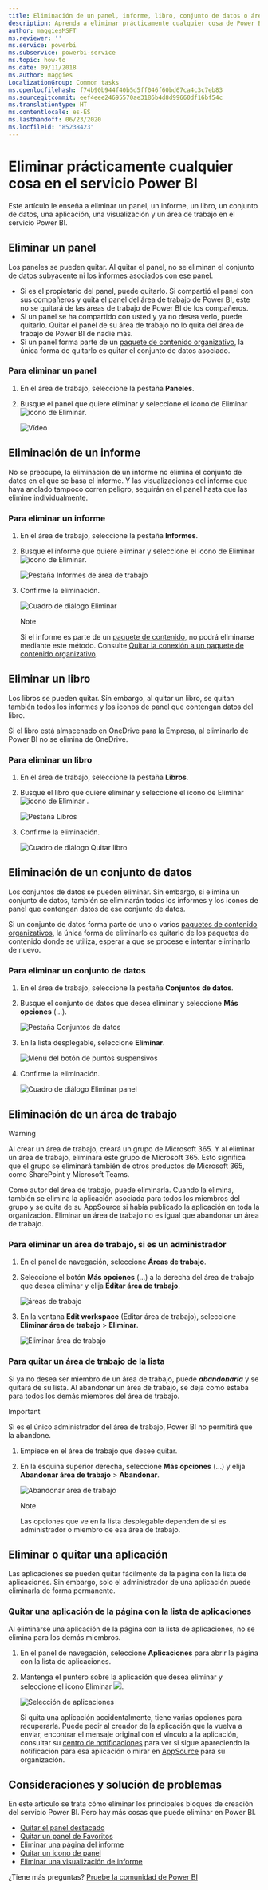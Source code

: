 ```yaml
---
title: Eliminación de un panel, informe, libro, conjunto de datos o área de trabajo
description: Aprenda a eliminar prácticamente cualquier cosa de Power BI
author: maggiesMSFT
ms.reviewer: ''
ms.service: powerbi
ms.subservice: powerbi-service
ms.topic: how-to
ms.date: 09/11/2018
ms.author: maggies
LocalizationGroup: Common tasks
ms.openlocfilehash: f74b90b944f40b5d5ff046f60bd67ca4c3c7eb83
ms.sourcegitcommit: eef4eee24695570ae3186b4d8d99660df16bf54c
ms.translationtype: HT
ms.contentlocale: es-ES
ms.lasthandoff: 06/23/2020
ms.locfileid: "85238423"
---
```

# <a name="delete-almost-anything-in-power-bi-service"></a>Eliminar prácticamente cualquier cosa en el servicio Power BI
Este artículo le enseña a eliminar un panel, un informe, un libro, un conjunto de datos, una aplicación, una visualización y un área de trabajo en el servicio Power BI.

## <a name="delete-a-dashboard"></a>Eliminar un panel
Los paneles se pueden quitar. Al quitar el panel, no se eliminan el conjunto de datos subyacente ni los informes asociados con ese panel.

* Si es el propietario del panel, puede quitarlo. Si compartió el panel con sus compañeros y quita el panel del área de trabajo de Power BI, este no se quitará de las áreas de trabajo de Power BI de los compañeros.
* Si un panel se ha compartido con usted y ya no desea verlo, puede quitarlo.  Quitar el panel de su área de trabajo no lo quita del área de trabajo de Power BI de nadie más.
* Si un panel forma parte de un [paquete de contenido organizativo](../collaborate-share/service-organizational-content-pack-disconnect.md), la única forma de quitarlo es quitar el conjunto de datos asociado.

### <a name="to-delete-a-dashboard"></a>Para eliminar un panel
1. En el área de trabajo, seleccione la pestaña **Paneles**.
2. Busque el panel que quiere eliminar y seleccione el icono de Eliminar ![icono de Eliminar](media/service-delete/power-bi-delete-icon.png).

    ![Vídeo](media/service-delete/power-bi-delete-dash.gif)

## <a name="delete-a-report"></a>Eliminación de un informe
No se preocupe, la eliminación de un informe no elimina el conjunto de datos en el que se basa el informe.  Y las visualizaciones del informe que haya anclado tampoco corren peligro, seguirán en el panel hasta que las elimine individualmente.

### <a name="to-delete-a-report"></a>Para eliminar un informe
1. En el área de trabajo, seleccione la pestaña **Informes**.
2. Busque el informe que quiere eliminar y seleccione el icono de Eliminar   ![icono de Eliminar](media/service-delete/power-bi-delete-icon.png).   

    ![Pestaña Informes de área de trabajo](media/service-delete/power-bi-delete-reportnew.png)
3. Confirme la eliminación.

   ![Cuadro de diálogo Eliminar](media/service-delete/power-bi-delete-report.png)

   > [!NOTE]
   > Si el informe es parte de un [paquete de contenido](../collaborate-share/service-organizational-content-pack-introduction.md), no podrá eliminarse mediante este método.  Consulte [Quitar la conexión a un paquete de contenido organizativo](../collaborate-share/service-organizational-content-pack-disconnect.md).
   >
   >

## <a name="delete-a-workbook"></a>Eliminar un libro
Los libros se pueden quitar. Sin embargo, al quitar un libro, se quitan también todos los informes y los iconos de panel que contengan datos del libro.

Si el libro está almacenado en OneDrive para la Empresa, al eliminarlo de Power BI no se elimina de OneDrive.

### <a name="to-delete-a-workbook"></a>Para eliminar un libro
1. En el área de trabajo, seleccione la pestaña **Libros**.
2. Busque el libro que quiere eliminar y seleccione el icono de Eliminar ![icono de Eliminar](media/service-delete/power-bi-delete-report2.png) .

    ![Pestaña Libros](media/service-delete/power-bi-delete-workbooknew.png)
3. Confirme la eliminación.

   ![Cuadro de diálogo Quitar libro](media/service-delete/power-bi-delete-confirm.png)

## <a name="delete-a-dataset"></a>Eliminación de un conjunto de datos
Los conjuntos de datos se pueden eliminar. Sin embargo, si elimina un conjunto de datos, también se eliminarán todos los informes y los iconos de panel que contengan datos de ese conjunto de datos.

Si un conjunto de datos forma parte de uno o varios [paquetes de contenido organizativos](../collaborate-share/service-organizational-content-pack-disconnect.md), la única forma de eliminarlo es quitarlo de los paquetes de contenido donde se utiliza, esperar a que se procese e intentar eliminarlo de nuevo.

### <a name="to-delete-a-dataset"></a>Para eliminar un conjunto de datos
1. En el área de trabajo, seleccione la pestaña **Conjuntos de datos**.
2. Busque el conjunto de datos que desea eliminar y seleccione **Más opciones** (...).  

    ![Pestaña Conjuntos de datos](media/service-delete/power-bi-delete-datasetnew.png)
3. En la lista desplegable, seleccione **Eliminar**.

   ![Menú del botón de puntos suspensivos](media/service-delete/power-bi-delete-datasetnew2.png)
4. Confirme la eliminación.

   ![Cuadro de diálogo Eliminar panel](media/service-delete/power-bi-delete-dataset-confirm.png)

## <a name="delete-a-workspace"></a>Eliminación de un área de trabajo
> [!WARNING]
> Al crear un área de trabajo, creará un grupo de Microsoft 365. Y al eliminar un área de trabajo, eliminará este grupo de Microsoft 365. Esto significa que el grupo se eliminará también de otros productos de Microsoft 365, como SharePoint y Microsoft Teams.
>
>

Como autor del área de trabajo, puede eliminarla. Cuando la elimina, también se elimina la aplicación asociada para todos los miembros del grupo y se quita de su AppSource si había publicado la aplicación en toda la organización. Eliminar un área de trabajo no es igual que abandonar un área de trabajo.

### <a name="to-delete-a-workspace---if-you-are-an-admin"></a>Para eliminar un área de trabajo, si es un administrador
1. En el panel de navegación, seleccione **Áreas de trabajo**.

2. Seleccione el botón **Más opciones** (...) a la derecha del área de trabajo que desea eliminar y elija **Editar área de trabajo**.

    ![áreas de trabajo](media/service-delete/power-bi-delete-workspace.png)

3. En la ventana **Edit workspace** (Editar área de trabajo), seleccione **Eliminar área de trabajo** > **Eliminar**.

    ![Eliminar área de trabajo](media/service-delete/power-bi-delete-workspace2.png)

### <a name="to-remove-a-workspace-from-your-list"></a>Para quitar un área de trabajo de la lista
Si ya no desea ser miembro de un área de trabajo, puede ***abandonarla*** y se quitará de su lista. Al abandonar un área de trabajo, se deja como estaba para todos los demás miembros del área de trabajo.  

> [!IMPORTANT]
> Si es el único administrador del área de trabajo, Power BI no permitirá que la abandone.
>
>

1. Empiece en el área de trabajo que desee quitar.

2. En la esquina superior derecha, seleccione **Más opciones** (...) y elija **Abandonar área de trabajo** > **Abandonar**.

      ![Abandonar área de trabajo](media/service-delete/power-bi-leave-workspace.png)

   > [!NOTE]
   > Las opciones que ve en la lista desplegable dependen de si es administrador o miembro de esa área de trabajo.
   >
   >

## <a name="delete-or-remove-an-app"></a>Eliminar o quitar una aplicación
Las aplicaciones se pueden quitar fácilmente de la página con la lista de aplicaciones. Sin embargo, solo el administrador de una aplicación puede eliminarla de forma permanente.

### <a name="remove-an-app-from-your-app-list-page"></a>Quitar una aplicación de la página con la lista de aplicaciones
Al eliminarse una aplicación de la página con la lista de aplicaciones, no se elimina para los demás miembros.

1. En el panel de navegación, seleccione **Aplicaciones** para abrir la página con la lista de aplicaciones.
2. Mantenga el puntero sobre la aplicación que desea eliminar y seleccione el icono Eliminar ![](media/service-delete/power-bi-delete-report2.png).

   ![Selección de aplicaciones](media/service-delete/power-bi-delete-app.png)

   Si quita una aplicación accidentalmente, tiene varias opciones para recuperarla.  Puede pedir al creador de la aplicación que la vuelva a enviar, encontrar el mensaje original con el vínculo a la aplicación, consultar su [centro de notificaciones](../consumer/end-user-notification-center.md) para ver si sigue apareciendo la notificación para esa aplicación o mirar en [AppSource](../consumer/end-user-apps.md) para su organización.

## <a name="considerations-and-troubleshooting"></a>Consideraciones y solución de problemas
En este artículo se trata cómo eliminar los principales bloques de creación del servicio Power BI. Pero hay más cosas que puede eliminar en Power BI.  

* [Quitar el panel destacado](../consumer/end-user-featured.md)
* [Quitar un panel de Favoritos](../consumer/end-user-favorite.md)
* [Eliminar una página del informe](service-delete.md)
* [Quitar un icono de panel](service-dashboard-edit-tile.md)
* [Eliminar una visualización de informe](service-delete.md)

¿Tiene más preguntas? [Pruebe la comunidad de Power BI](https://community.powerbi.com/)
